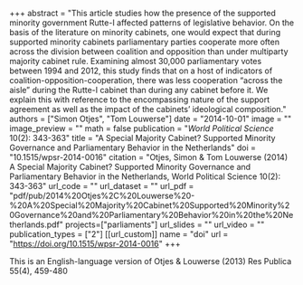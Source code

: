 +++
abstract = "This article studies how the presence of the supported minority government Rutte-I affected patterns of legislative behavior. On the basis of the literature on minority cabinets, one would expect that during supported minority cabinets parliamentary parties cooperate more often across the division between coalition and opposition than under multiparty majority cabinet rule. Examining almost 30,000 parliamentary votes between 1994 and 2012, this study finds that on a host of indicators of coalition-opposition-cooperation, there was less cooperation “across the aisle” during the Rutte-I cabinet than during any cabinet before it. We explain this with reference to the encompassing nature of the support agreement as well as the impact of the cabinets’ ideological composition."
authors = ["Simon Otjes", "Tom Louwerse"]
date = "2014-10-01"
image = ""
image_preview = ""
math = false
publication = "*World Political Science* 10(2): 343-363"
title = "A Special Majority Cabinet? Supported Minority Governance and Parliamentary Behavior in the Netherlands"
doi = "10.1515/wpsr-2014-0016"
citation = "Otjes, Simon & Tom Louwerse (2014) A Special Majority Cabinet? Supported Minority Governance and Parliamentary Behavior in the Netherlands, World Political Science 10(2): 343-363"
url_code = ""
url_dataset = ""
url_pdf = "pdf/pub/2014%20Otjes%2C%20Louwerse%20-%20A%20Special%20Majority%20Cabinet%20Supported%20Minority%20Governance%20and%20Parliamentary%20Behavior%20in%20the%20Netherlands.pdf"
projects=["parliaments"]
url_slides = ""
url_video = ""
publication_types = ["2"]
[[url_custom]]
  name = "doi"
  url = "https://doi.org/10.1515/wpsr-2014-0016"
+++

This is an English-language version of Otjes & Louwerse (2013) Res Publica 55(4), 459-480